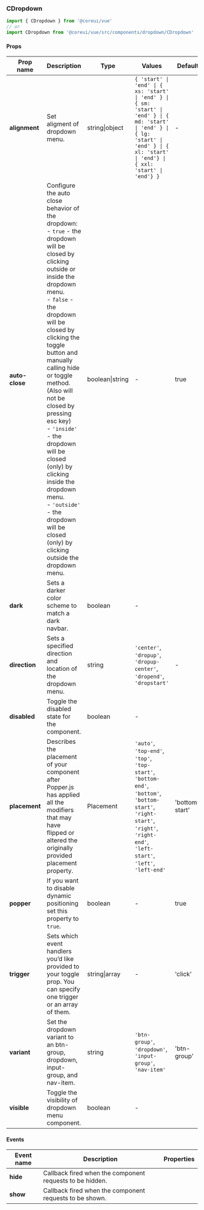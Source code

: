 ### CDropdown

```jsx
import { CDropdown } from '@coreui/vue'
// or
import CDropdown from '@coreui/vue/src/components/dropdown/CDropdown'
```

#### Props

| Prop name      | Description                                                                                                                                                                                                                                                                                                                                                                                                                                                                                              | Type            | Values                                                                                                                                                                                        | Default        |
| -------------- | -------------------------------------------------------------------------------------------------------------------------------------------------------------------------------------------------------------------------------------------------------------------------------------------------------------------------------------------------------------------------------------------------------------------------------------------------------------------------------------------------------- | --------------- | --------------------------------------------------------------------------------------------------------------------------------------------------------------------------------------------- | -------------- |
| **alignment**  | Set aligment of dropdown menu.                                                                                                                                                                                                                                                                                                                                                                                                                                                                           | string\|object  | `{ 'start' \| 'end' \| { xs: 'start' \| 'end' } \| { sm: 'start' \| 'end' } \| { md: 'start' \| 'end' } \| { lg: 'start' \| 'end' } \| { xl: 'start' \| 'end'} \| { xxl: 'start' \| 'end'} }` | -              |
| **auto-close** | Configure the auto close behavior of the dropdown:<br>- `true` - the dropdown will be closed by clicking outside or inside the dropdown menu.<br>- `false` - the dropdown will be closed by clicking the toggle button and manually calling hide or toggle method. (Also will not be closed by pressing esc key)<br>- `'inside'` - the dropdown will be closed (only) by clicking inside the dropdown menu.<br>- `'outside'` - the dropdown will be closed (only) by clicking outside the dropdown menu. | boolean\|string | -                                                                                                                                                                                             | true           |
| **dark**       | Sets a darker color scheme to match a dark navbar.                                                                                                                                                                                                                                                                                                                                                                                                                                                       | boolean         | -                                                                                                                                                                                             |                |
| **direction**  | Sets a specified direction and location of the dropdown menu.                                                                                                                                                                                                                                                                                                                                                                                                                                            | string          | `'center'`, `'dropup'`, `'dropup-center'`, `'dropend'`, `'dropstart'`                                                                                                                         | -              |
| **disabled**   | Toggle the disabled state for the component.                                                                                                                                                                                                                                                                                                                                                                                                                                                             | boolean         | -                                                                                                                                                                                             |                |
| **placement**  | Describes the placement of your component after Popper.js has applied all the modifiers that may have flipped or altered the originally provided placement property.                                                                                                                                                                                                                                                                                                                                     | Placement       | `'auto'`, `'top-end'`, `'top'`, `'top-start'`, `'bottom-end'`, `'bottom'`, `'bottom-start'`, `'right-start'`, `'right'`, `'right-end'`, `'left-start'`, `'left'`, `'left-end'`                | 'bottom-start' |
| **popper**     | If you want to disable dynamic positioning set this property to `true`.                                                                                                                                                                                                                                                                                                                                                                                                                                  | boolean         | -                                                                                                                                                                                             | true           |
| **trigger**    | Sets which event handlers you’d like provided to your toggle prop. You can specify one trigger or an array of them.                                                                                                                                                                                                                                                                                                                                                                                      | string\|array   | -                                                                                                                                                                                             | 'click'        |
| **variant**    | Set the dropdown variant to an btn-group, dropdown, input-group, and nav-item.                                                                                                                                                                                                                                                                                                                                                                                                                           | string          | `'btn-group'`, `'dropdown'`, `'input-group'`, `'nav-item'`                                                                                                                                    | 'btn-group'    |
| **visible**    | Toggle the visibility of dropdown menu component.                                                                                                                                                                                                                                                                                                                                                                                                                                                        | boolean         | -                                                                                                                                                                                             |                |

#### Events

| Event name | Description                                              | Properties |
| ---------- | -------------------------------------------------------- | ---------- |
| **hide**   | Callback fired when the component requests to be hidden. |
| **show**   | Callback fired when the component requests to be shown.  |
